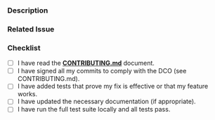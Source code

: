 <!--
Thank you for your contribution!
Please ensure you have read our CONTRIBUTING.md:
https://github.com/daemoninstitute/stasis/blob/main/.github/CONTRIBUTING.md
-->

### Description

<!-- A clear and concise description of the changes. -->

### Related Issue

<!-- Link to the issue that this PR addresses. -->
<!-- e.g., "Closes #123" -->

### Checklist

- [ ] I have read the [**CONTRIBUTING.md**](https://github.com/daemoninstitute/stasis/blob/main/.github/CONTRIBUTING.md) document.
- [ ] I have signed all my commits to comply with the DCO (see CONTRIBUTING.md).
- [ ] I have added tests that prove my fix is effective or that my feature works.
- [ ] I have updated the necessary documentation (if appropriate).
- [ ] I have run the full test suite locally and all tests pass.
